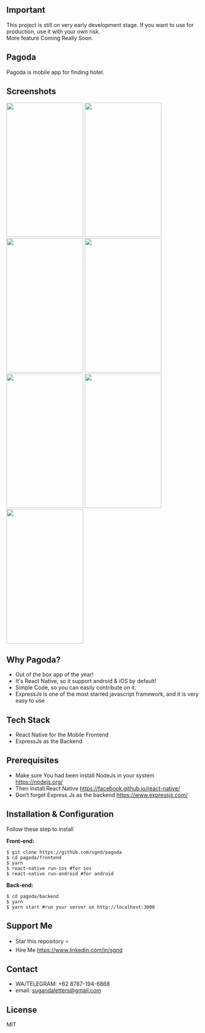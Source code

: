 ## Important
This project is still on very early development stage. If you want to use for production, use it with your own risk.
<br>More feature Coming Really Soon.

## Pagoda
Pagoda is mobile app for finding hotel.

## Screenshots

<p float="left">
  <img src="https://sgnd.github.io/projects/mamikos/screens/one.png" width="200" height="350"/>

  <img src="https://sgnd.github.io/projects/mamikos/screens/three.png" width="200" height="350"/>

  <img src="https://sgnd.github.io/projects/mamikos/screens/four.png" width="200" height="350"/>

  <img src="https://sgnd.github.io/projects/mamikos/screens/five.png" width="200" height="350"/>

  <img src="https://sgnd.github.io/projects/mamikos/screens/six.png" width="200" height="350"/>

  <img src="https://sgnd.github.io/projects/mamikos/screens/seven.png" width="200" height="350"/>

  <img src="https://sgnd.github.io/projects/mamikos/screens/eight.png" width="200" height="350"/>
</p>

## Why Pagoda?
* Out of the box app of the year!
* It's React Native, so it support android & iOS by default!
* Simple Code, so you can easily contribute on it.
* ExpressJs is one of the most starred javascript framework, and it is very easy to use

## Tech Stack
* React Native for the Mobile Frontend
* ExpressJs as the Backend

## Prerequisites
* Make sure You had been install NodeJs in your system https://nodejs.org/
* Then install React Native https://facebook.github.io/react-native/
* Don’t forget Express Js as the backend https://www.expressjs.com/

## Installation & Configuration
Follow these step to install

**Front-end:**
```
$ git clone https://github.com/sgnd/pagoda
$ cd pagoda/frontend
$ yarn
$ react-native run-ios #for ios
$ react-native run-android #for android
```

**Back-end:**
```
$ cd pagoda/backend
$ yarn
$ yarn start #run your server on http://localhost:3000
```

## Support Me
* Star this repository :star:
* Hire Me https://www.linkedin.com/in/sgnd

## Contact 
* WA/TELEGRAM: +62 8787-194-6868
* email: sugandaletters@gmail.com

## License
MIT
